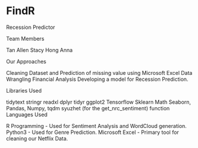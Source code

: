 # FindR
Recession Predictor 


Team Members

Tan
Allen
Stacy
Hong
Anna

Our Approaches

Cleaning Dataset and Prediction of missing value using Microsoft Excel
Data Wrangling 
Financial Analysis
Developing a model for Recession Prediction.

Libraries Used

tidytext
stringr
readxl
dplyr
tidyr
ggplot2
Tensorflow
Sklearn
Math
Seaborn, Pandas, Numpy, tqdm
syuzhet (for the get_nrc_sentiment) function
Languages Used

R Programming - Used for Sentiment Analysis and WordCloud generation.
Python3 - Used for Genre Prediction.
Microsoft Excel - Primary tool for cleaning our Netflix Data.
